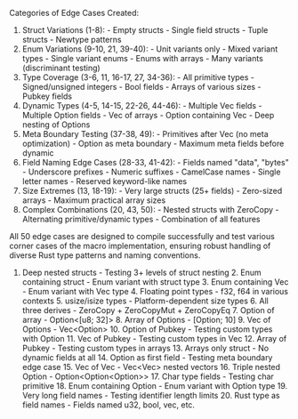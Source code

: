  Categories of Edge Cases Created:

  1. Struct Variations (1-8):
    - Empty structs
    - Single field structs
    - Tuple structs
    - Newtype patterns
  2. Enum Variations (9-10, 21, 39-40):
    - Unit variants only
    - Mixed variant types
    - Single variant enums
    - Enums with arrays
    - Many variants (discriminant testing)
  3. Type Coverage (3-6, 11, 16-17, 27, 34-36):
    - All primitive types
    - Signed/unsigned integers
    - Bool fields
    - Arrays of various sizes
    - Pubkey fields
  4. Dynamic Types (4-5, 14-15, 22-26, 44-46):
    - Multiple Vec fields
    - Multiple Option fields
    - Vec of arrays
    - Option containing Vec
    - Deep nesting of Options
  5. Meta Boundary Testing (37-38, 49):
    - Primitives after Vec (no meta optimization)
    - Option as meta boundary
    - Maximum meta fields before dynamic
  6. Field Naming Edge Cases (28-33, 41-42):
    - Fields named "data", "bytes"
    - Underscore prefixes
    - Numeric suffixes
    - CamelCase names
    - Single letter names
    - Reserved keyword-like names
  7. Size Extremes (13, 18-19):
    - Very large structs (25+ fields)
    - Zero-sized arrays
    - Maximum practical array sizes
  8. Complex Combinations (20, 43, 50):
    - Nested structs with ZeroCopy
    - Alternating primitive/dynamic types
    - Combination of all features

  All 50 edge cases are designed to compile successfully and test various corner cases of the macro implementation, ensuring robust handling of diverse Rust type
   patterns and naming conventions.
   1. Deep nested structs - Testing 3+ levels of struct nesting
     2. Enum containing struct - Enum variant with struct type
     3. Enum containing Vec - Enum variant with Vec type
     4. Floating point types - f32, f64 in various contexts
     5. usize/isize types - Platform-dependent size types
     6. All three derives - ZeroCopy + ZeroCopyMut + ZeroCopyEq
     7. Option of array - Option<[u8; 32]>
     8. Array of Options - [Option<u32>; 10]
     9. Vec of Options - Vec<Option<u32>>
     10. Option of Pubkey - Testing custom types with Option
     11. Vec of Pubkey - Testing custom types in Vec
     12. Array of Pubkey - Testing custom types in arrays
     13. Arrays only struct - No dynamic fields at all
     14. Option as first field - Testing meta boundary edge case
     15. Vec of Vec - Vec<Vec<u8>> nested vectors
     16. Triple nested Option - Option<Option<Option<u32>>>
     17. Char type fields - Testing char primitive
     18. Enum containing Option - Enum variant with Option type
     19. Very long field names - Testing identifier length limits
     20. Rust type as field names - Fields named u32, bool, vec, etc.
